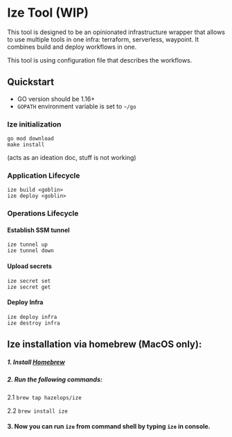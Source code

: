 # Ize Tool (WIP)

This tool is designed to be an opinionated infrastructure wrapper that allows to use multiple tools in one infra: terraform, serverless, waypoint. 
It combines build and deploy workflows in one.

This tool is using configuration file that describes the workflows.

## Quickstart
- GO version should be 1.16+
- `GOPATH` environment variable is set to `~/go` 

### Ize initialization
```shell
go mod download
make install
```

(acts as an ideation doc, stuff is not working)
### Application Lifecycle

```shell
ize build <goblin>
ize deploy <goblin>
```

### Operations Lifecycle
#### Establish SSM tunnel
```shell
ize tunnel up
ize tunnel down
```

#### Upload secrets
```shell
ize secret set
ize secret get
```

#### Deploy Infra
```shell
ize deploy infra
ize destroy infra
```

## Ize installation via homebrew (MacOS only):

##### 1. Install [Homebrew](https://brew.sh/)

##### 2. Run the following commands:
  
  2.1 `brew tap hazelops/ize`
   
  2.2 `brew install ize`

#### 3. Now you can run `ize` from command shell by typing `ize` in console.
